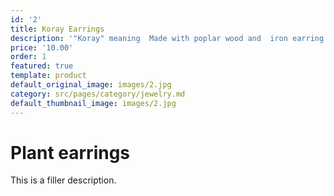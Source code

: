 ```yaml
---
id: '2'
title: Koray Earrings
description: '"Koray" meaning  Made with poplar wood and  iron earring hooks.'
price: '10.00'
order: 1
featured: true
template: product
default_original_image: images/2.jpg
category: src/pages/category/jewelry.md
default_thumbnail_image: images/2.jpg
---
```

# Plant earrings

This is a filler description.
